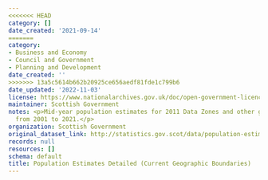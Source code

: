 ```yaml
---
<<<<<<< HEAD
category: []
date_created: '2021-09-14'
=======
category:
- Business and Economy
- Council and Government
- Planning and Development
date_created: ''
>>>>>>> 13a5c5614b662b20925ce656aedf81fde1c799b6
date_updated: '2022-11-03'
license: https://www.nationalarchives.gov.uk/doc/open-government-licence/version/3/
maintainer: Scottish Government
notes: <p>Mid-year population estimates for 2011 Data Zones and other geographies
  from 2001 to 2021.</p>
organization: Scottish Government
original_dataset_link: http://statistics.gov.scot/data/population-estimates-detailed-current-geographic-boundaries
records: null
resources: []
schema: default
title: Population Estimates Detailed (Current Geographic Boundaries)
---
```

